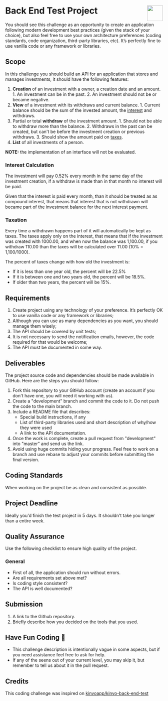 # Back End Test Project <img src="https://coderockr.com/assets/images/coderockr.svg" align="right" height="50px" />

You should see this challenge as an opportunity to create an application following modern development best practices (given the stack of your choice), but also feel free to use your own architecture preferences (coding standards, code organization, third-party libraries, etc). It’s perfectly fine to use vanilla code or any framework or libraries.

## Scope

In this challenge you should build an API for an application that stores and manages investments, it should have the following features:

  1. __Creation__ of an investment with a owner, a creation date and an amount.
    1. An investment can be in the past.
    2. An investment should not be or became negative.
  2. __View__ of a investment with its withdraws and current balance.
    1. Current balance should be the sum of the invested amount, the [interest] and withdraws.
  3. Partial or total __withdraw__ of the investment amount.
    1. Should not be able to withdraw more than the balance.
    2. Withdraws in the past can be created, but can't be before the investment creation or previous withdraws.
    3. Should show the amount paid on [taxes].
  4. __List__ of all investments of a person.

__NOTE:__ the implementation of an interface will not be evaluated.

### Interest Calculation

The investment will pay 0.52% every month in the same day of the investment creation, if a withdraw is made than in that month no interest will be paid.

Given that the interest is paid every month, than it should be treated as as compound interest, that means that interest that is not withdrawn will became part of the investment balance for the next interest payment.

### Taxation

Every time a withdrawn happens part of it will automatically be kept as taxes.
The taxes apply only on the interest, that means that if the investment was created with 1000.00, and when now the balance was 1,100.00, if you withdraw 110.00 than the taxes will be calculated over 11.00 (10% = 1,100/1000).

The percent of taxes change with how old the investment is:
* If it is less than one year old, the percent will be 22.5%
* If it is between one and two years old, the percent will be 18.5%.
* If older than two years, the percent will be 15%.

## Requirements
1. Create project using any technology of your preference. It’s perfectly OK to use vanilla code or any framework or libraries;
2. Although you can use as many dependencies as you want, you should manage them wisely;
3. The API should be covered by unit tests;
4. It is not necessary to send the notification emails, however, the code required for that would be welcome;
5. The API must be documented in some way.

## Deliverables
The project source code and dependencies should be made available in GitHub. Here are the steps you should follow:
1. Fork this repository to your GitHub account (create an account if you don't have one, you will need it working with us).
2. Create a "development" branch and commit the code to it. Do not push the code to the main branch.
3. Include a README file that describes:
    - Special build instructions, if any
    - List of third-party libraries used and short description of why/how they were used
    - A link to the API documentation.
4. Once the work is complete, create a pull request from "development" into "master" and send us the link.
5. Avoid using huge commits hiding your progress. Feel free to work on a branch and use rebase to adjust your commits before submitting the final version.

## Coding Standards
When working on the project be as clean and consistent as possible.

## Project Deadline
Ideally you'd finish the test project in 5 days. It shouldn't take you longer than a entire week.

## Quality Assurance
Use the following checklist to ensure high quality of the project.

### General
- First of all, the application should run without errors.
- Are all requirements set above met?
- Is coding style consistent?
- The API is well documented?

## Submission
1. A link to the Github repository.
2. Briefly describe how you decided on the tools that you used.

## Have Fun Coding 🤘
- This challenge description is intentionally vague in some aspects, but if you need assistance feel free to ask for help.
- If any of the seens out of your current level, you may skip it, but remember to tell us about it in the pull request.

## Credits

This coding challenge was inspired on [kinvoapp/kinvo-back-end-test](https://github.com/kinvoapp/kinvo-back-end-test/blob/2f17d713de739e309d17a1a74a82c3fd0e66d128/README.md)

[taxes]: #taxation
[interest]: #interest-calculation
